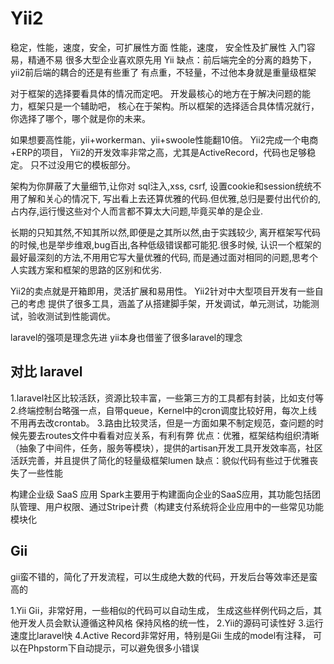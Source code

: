 # Yii2

稳定，性能，速度，安全，可扩展性方面
性能，速度， 安全性及扩展性
入门容易，精通不易
很多大型企业喜欢原先用 Yii
缺点：前后端完全的分离的趋势下，yii2前后端的耦合的还是有些重了
有点重，不轻量，不过他本身就是重量级框架

对于框架的选择要看具体的情况而定吧。
开发最核心的地方在于解决问题的能力，框架只是一个辅助吧，
核心在于架构。所以框架的选择适合具体情况就行，你选择了哪个，哪个就是你的未来。

如果想要高性能，yii+workerman、yii+swoole性能翻10倍。
Yii2完成一个电商+ERP的项目， Yii2的开发效率非常之高，尤其是ActiveRecord，代码也足够稳定。
只不过没用它的模板部分。

架构为你屏蔽了大量细节,让你对 sql注入,xss, csrf,
  设置cookie和session统统不用了解和关心的情况下,
写出看上去还算优雅的代码.但优雅,总归是要付出代价的,
占内存,运行慢这些对个人而言都不算太大问题,毕竟买单的是企业.

长期的只知其然,不知其所以然,即便是之其所以然,由于实践较少,
离开框架写代码的时候,也是举步维艰,bug百出,各种低级错误都可能犯.很多时候,
认识一个框架的最好最深刻的方法,不用用它写大量优雅的代码,
而是通过面对相同的问题,思考个人实践方案和框架的思路的区别和优劣.

Yii2的卖点就是开箱即用，灵活扩展和易用性。
Yii2针对中大型项目开发有一些自己的考虑
提供了很多工具，涵盖了从搭建脚手架，开发调试，单元测试，功能测试，验收测试到性能调优。

laravel的强项是理念先进
yii本身也借鉴了很多laravel的理念


## 对比 laravel
1.laravel社区比较活跃，资源比较丰富，一些第三方的工具都有封装，比如支付等
2.终端控制台略强一点，自带queue，Kernel中的cron调度比较好用，每次上线不用再去改crontab。
3.路由比较灵活，但是一方面如果不制定规范，查问题的时候先要去routes文件中看看对应关系，有利有弊
优点：优雅，框架结构组织清晰（抽象了中间件，任务，服务等模块），提供的artisan开发工具开发效率高，社区活跃完善，并且提供了简化的轻量级框架lumen
缺点：貌似代码有些过于优雅丧失了一些性能

构建企业级 SaaS 应用
Spark主要用于构建面向企业的SaaS应用，其功能包括团队管理、用户权限、通过Stripe计费（构建支付系统将企业应用中的一些常见功能模块化



## Gii
gii蛮不错的，简化了开发流程，可以生成绝大数的代码，开发后台等效率还是蛮高的

1.Yii Gii，非常好用，一些相似的代码可以自动生成，
  生成这些样例代码之后，其他开发人员会默认遵循这种风格
  保持风格的统一性，
2.Yii的源码可读性好
3.运行速度比laravel快
4.Active Record非常好用，特别是Gii 生成的model有注释，
可以在Phpstorm下自动提示，可以避免很多小错误
